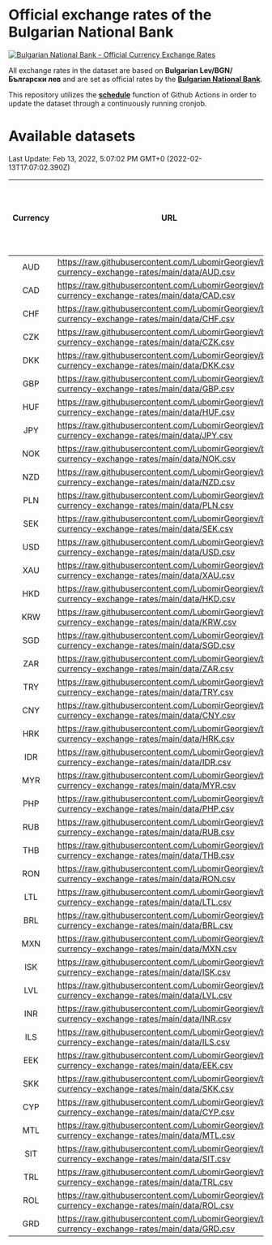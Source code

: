 # Official exchange rates of the Bulgarian National Bank

[![Bulgarian National Bank - Official Currency Exchange Rates](https://github.com/LubomirGeorgiev/bnb-currency-exchange-rates/actions/workflows/update-rates.yml/badge.svg?branch=main)](https://github.com/LubomirGeorgiev/bnb-currency-exchange-rates/actions/workflows/update-rates.yml)

All exchange rates in the dataset are based on **Bulgarian Lev/BGN/Български лев** and are set as official rates by the [**Bulgarian National Bank**](https://www.bnb.bg/Statistics/StExternalSector/StExchangeRates/StERForeignCurrencies/index.htm?toLang=_EN).

This repository utilizes the [**schedule**](https://docs.github.com/en/actions/reference/events-that-trigger-workflows) function of Github Actions in order to update the dataset through a continuously running cronjob.

# Available datasets

<!-- START LINKS (DO NOT EVER FU*ING DELETE THIS COMMENT FOR THE LOVE OF YOUR LIFE!!! IF YOU ARE CURIOS HOW IT WORKS, YOU CAN HAVE A LOOK AT ./src/updateReadme.ts) -->

Last Update: Feb 13, 2022, 5:07:02 PM GMT+0 (2022-02-13T17:07:02.390Z)

| Currency | URL                                                                                             | Number of records | Number of missing days that were filled in |
| :------: | ----------------------------------------------------------------------------------------------- | :---------------: | :----------------------------------------: |
|   AUD    | https://raw.githubusercontent.com/LubomirGeorgiev/bnb-currency-exchange-rates/main/data/AUD.csv |       8041        |                    2481                    |
|   CAD    | https://raw.githubusercontent.com/LubomirGeorgiev/bnb-currency-exchange-rates/main/data/CAD.csv |       8041        |                    2481                    |
|   CHF    | https://raw.githubusercontent.com/LubomirGeorgiev/bnb-currency-exchange-rates/main/data/CHF.csv |       8041        |                    2481                    |
|   CZK    | https://raw.githubusercontent.com/LubomirGeorgiev/bnb-currency-exchange-rates/main/data/CZK.csv |       8041        |                    2481                    |
|   DKK    | https://raw.githubusercontent.com/LubomirGeorgiev/bnb-currency-exchange-rates/main/data/DKK.csv |       8041        |                    2481                    |
|   GBP    | https://raw.githubusercontent.com/LubomirGeorgiev/bnb-currency-exchange-rates/main/data/GBP.csv |       8041        |                    2481                    |
|   HUF    | https://raw.githubusercontent.com/LubomirGeorgiev/bnb-currency-exchange-rates/main/data/HUF.csv |       8041        |                    2481                    |
|   JPY    | https://raw.githubusercontent.com/LubomirGeorgiev/bnb-currency-exchange-rates/main/data/JPY.csv |       8041        |                    2481                    |
|   NOK    | https://raw.githubusercontent.com/LubomirGeorgiev/bnb-currency-exchange-rates/main/data/NOK.csv |       8041        |                    2481                    |
|   NZD    | https://raw.githubusercontent.com/LubomirGeorgiev/bnb-currency-exchange-rates/main/data/NZD.csv |       8041        |                    2481                    |
|   PLN    | https://raw.githubusercontent.com/LubomirGeorgiev/bnb-currency-exchange-rates/main/data/PLN.csv |       8041        |                    2481                    |
|   SEK    | https://raw.githubusercontent.com/LubomirGeorgiev/bnb-currency-exchange-rates/main/data/SEK.csv |       8041        |                    2481                    |
|   USD    | https://raw.githubusercontent.com/LubomirGeorgiev/bnb-currency-exchange-rates/main/data/USD.csv |       8041        |                    2481                    |
|   XAU    | https://raw.githubusercontent.com/LubomirGeorgiev/bnb-currency-exchange-rates/main/data/XAU.csv |       8041        |                    2483                    |
|   HKD    | https://raw.githubusercontent.com/LubomirGeorgiev/bnb-currency-exchange-rates/main/data/HKD.csv |       7739        |                    2390                    |
|   KRW    | https://raw.githubusercontent.com/LubomirGeorgiev/bnb-currency-exchange-rates/main/data/KRW.csv |       7739        |                    2390                    |
|   SGD    | https://raw.githubusercontent.com/LubomirGeorgiev/bnb-currency-exchange-rates/main/data/SGD.csv |       7739        |                    2390                    |
|   ZAR    | https://raw.githubusercontent.com/LubomirGeorgiev/bnb-currency-exchange-rates/main/data/ZAR.csv |       7739        |                    2390                    |
|   TRY    | https://raw.githubusercontent.com/LubomirGeorgiev/bnb-currency-exchange-rates/main/data/TRY.csv |       6222        |                    1921                    |
|   CNY    | https://raw.githubusercontent.com/LubomirGeorgiev/bnb-currency-exchange-rates/main/data/CNY.csv |       6102        |                    1885                    |
|   HRK    | https://raw.githubusercontent.com/LubomirGeorgiev/bnb-currency-exchange-rates/main/data/HRK.csv |       6102        |                    1885                    |
|   IDR    | https://raw.githubusercontent.com/LubomirGeorgiev/bnb-currency-exchange-rates/main/data/IDR.csv |       6102        |                    1885                    |
|   MYR    | https://raw.githubusercontent.com/LubomirGeorgiev/bnb-currency-exchange-rates/main/data/MYR.csv |       6102        |                    1885                    |
|   PHP    | https://raw.githubusercontent.com/LubomirGeorgiev/bnb-currency-exchange-rates/main/data/PHP.csv |       6102        |                    1885                    |
|   RUB    | https://raw.githubusercontent.com/LubomirGeorgiev/bnb-currency-exchange-rates/main/data/RUB.csv |       6102        |                    1885                    |
|   THB    | https://raw.githubusercontent.com/LubomirGeorgiev/bnb-currency-exchange-rates/main/data/THB.csv |       6102        |                    1885                    |
|   RON    | https://raw.githubusercontent.com/LubomirGeorgiev/bnb-currency-exchange-rates/main/data/RON.csv |       6043        |                    1867                    |
|   LTL    | https://raw.githubusercontent.com/LubomirGeorgiev/bnb-currency-exchange-rates/main/data/LTL.csv |       5150        |                    1579                    |
|   BRL    | https://raw.githubusercontent.com/LubomirGeorgiev/bnb-currency-exchange-rates/main/data/BRL.csv |       5134        |                    1590                    |
|   MXN    | https://raw.githubusercontent.com/LubomirGeorgiev/bnb-currency-exchange-rates/main/data/MXN.csv |       5134        |                    1590                    |
|   ISK    | https://raw.githubusercontent.com/LubomirGeorgiev/bnb-currency-exchange-rates/main/data/ISK.csv |       5038        |                    1556                    |
|   LVL    | https://raw.githubusercontent.com/LubomirGeorgiev/bnb-currency-exchange-rates/main/data/LVL.csv |       4787        |                    1467                    |
|   INR    | https://raw.githubusercontent.com/LubomirGeorgiev/bnb-currency-exchange-rates/main/data/INR.csv |       4768        |                    1477                    |
|   ILS    | https://raw.githubusercontent.com/LubomirGeorgiev/bnb-currency-exchange-rates/main/data/ILS.csv |       4043        |                    1257                    |
|   EEK    | https://raw.githubusercontent.com/LubomirGeorgiev/bnb-currency-exchange-rates/main/data/EEK.csv |       3995        |                    1221                    |
|   SKK    | https://raw.githubusercontent.com/LubomirGeorgiev/bnb-currency-exchange-rates/main/data/SKK.csv |       2966        |                    908                     |
|   CYP    | https://raw.githubusercontent.com/LubomirGeorgiev/bnb-currency-exchange-rates/main/data/CYP.csv |       2903        |                    887                     |
|   MTL    | https://raw.githubusercontent.com/LubomirGeorgiev/bnb-currency-exchange-rates/main/data/MTL.csv |       2601        |                    796                     |
|   SIT    | https://raw.githubusercontent.com/LubomirGeorgiev/bnb-currency-exchange-rates/main/data/SIT.csv |       2543        |                    779                     |
|   TRL    | https://raw.githubusercontent.com/LubomirGeorgiev/bnb-currency-exchange-rates/main/data/TRL.csv |       1817        |                    558                     |
|   ROL    | https://raw.githubusercontent.com/LubomirGeorgiev/bnb-currency-exchange-rates/main/data/ROL.csv |       1696        |                    523                     |
|   GRD    | https://raw.githubusercontent.com/LubomirGeorgiev/bnb-currency-exchange-rates/main/data/GRD.csv |        361        |                    109                     |

<!-- END LINKS (DO NOT EVER FU*ING DELETE THIS COMMENT FOR THE LOVE OF YOUR LIFE!!! IF YOU ARE CURIOS HOW IT WORKS, YOU CAN HAVE A LOOK AT ./src/updateReadme.ts) -->
